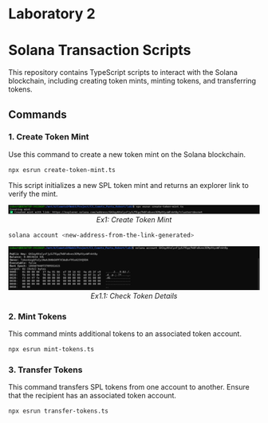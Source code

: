 # Laboratory 2
# Solana Transaction Scripts

This repository contains TypeScript scripts to interact with the Solana blockchain, including creating token mints, minting tokens, and transferring tokens.

## Commands

### 1. Create Token Mint

Use this command to create a new token mint on the Solana blockchain.

```bash
npx esrun create-token-mint.ts
```
This script initializes a new SPL token mint and returns an explorer link to verify the mint.

<p align="center">
  <img src="ex1.png" alt="Ex1: Create Token Mint" width="800">
  <br>
  <em>Ex1: Create Token Mint</em>
</p>

```bash
solana account <new-address-from-the-link-generated>
```

<p align="center">
  <img src="ex11.png" alt="Ex1.1: Check Token Details" width="800">
  <br>
  <em>Ex1.1: Check Token Details</em>
</p>


### 2. Mint Tokens

This command mints additional tokens to an associated token account.

```bash
npx esrun mint-tokens.ts
```

### 3. Transfer Tokens

This command transfers SPL tokens from one account to another. Ensure that the recipient has an associated token account.

```bash
npx esrun transfer-tokens.ts
```